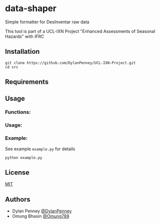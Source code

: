 # data-shaper

Simple formatter for DesInventar raw data

This tool is part of a UCL-IXN Project "Enhanced Assessments of Seasonal Hazards" with IFRC

## Installation

```
git clone https://github.com/DylanPenney/UCL-IXN-Project.git
cd src
```
## Requirements

## Usage

### Functions:

### Usage:

### Example:
See example `example.py` for details
```
python example.py
```

## License

[MIT](https://choosealicense.com/licenses/mit/)

## Authors

- Dylan Penney    [@DylanPenney](https://www.github.com/DylanPenney)
- Omung Bhasin    [@Omung789](https://www.github.com/Omung789)
